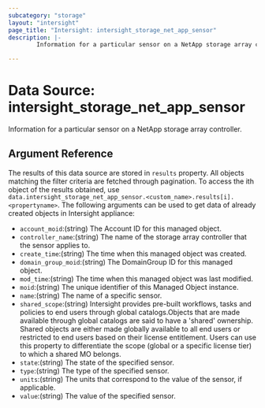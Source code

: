 ```yaml
---
subcategory: "storage"
layout: "intersight"
page_title: "Intersight: intersight_storage_net_app_sensor"
description: |-
        Information for a particular sensor on a NetApp storage array controller.

---
```


# Data Source: intersight_storage_net_app_sensor
Information for a particular sensor on a NetApp storage array controller.
## Argument Reference
The results of this data source are stored in `results` property.
All objects matching the filter criteria are fetched through pagination.
To access the ith object of the results obtained, use `data.intersight_storage_net_app_sensor.<custom_name>.results[i].<propertyname>`.
The following arguments can be used to get data of already created objects in Intersight appliance:
* `account_moid`:(string) The Account ID for this managed object. 
* `controller_name`:(string) The name of the storage array controller that the sensor applies to. 
* `create_time`:(string) The time when this managed object was created. 
* `domain_group_moid`:(string) The DomainGroup ID for this managed object. 
* `mod_time`:(string) The time when this managed object was last modified. 
* `moid`:(string) The unique identifier of this Managed Object instance. 
* `name`:(string) The name of a specific sensor. 
* `shared_scope`:(string) Intersight provides pre-built workflows, tasks and policies to end users through global catalogs.Objects that are made available through global catalogs are said to have a 'shared' ownership. Shared objects are either made globally available to all end users or restricted to end users based on their license entitlement. Users can use this property to differentiate the scope (global or a specific license tier) to which a shared MO belongs. 
* `state`:(string) The state of the specified sensor. 
* `type`:(string) The type of the specified sensor. 
* `units`:(string) The units that correspond to the value of the sensor, if applicable. 
* `value`:(string) The value of the specified sensor. 
 
